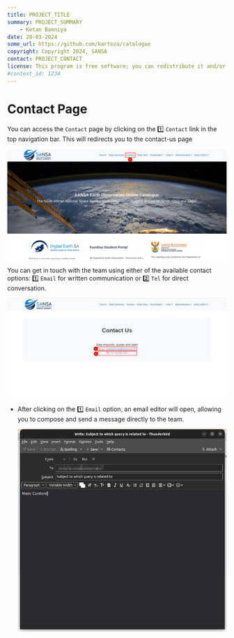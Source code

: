 ```yaml
---
title: PROJECT_TITLE
summary: PROJECT_SUMMARY
    - Ketan Bamniya
date: 28-03-2024
some_url: https://github.com/kartoza/catalogue
copyright: Copyright 2024, SANSA
contact: PROJECT_CONTACT
license: This program is free software; you can redistribute it and/or modify it under the terms of the GNU Affero General Public License as published by the Free Software Foundation; either version 3 of the License, or (at your option) any later version.
#context_id: 1234
---
```


# Contact Page

You can access the `Contact` page by clicking on the 1️⃣ `Contact` link in the top navigation bar. This will redirects you to the contact-us page

[![Home Page](./img/contact-img-1.png)](./img/contact-img-1.png)

You can get in touch with the team using either of the available contact options: 1️⃣ `Email` for written communication or 2️⃣ `Tel` for direct conversation.

[![Contact Us Page](./img/contact-img-2.png)](./img/contact-img-2.png)

* After clicking on the 1️⃣ `Email` option, an email editor will open, allowing you to compose and send a message directly to the team.

    [![Editor](./img/contact-img-3.png)](./img/contact-img-3.png)
